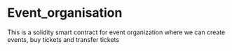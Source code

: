 # Event_organisation
This is a solidity smart contract for event organization where we can create events, buy tickets and transfer tickets
